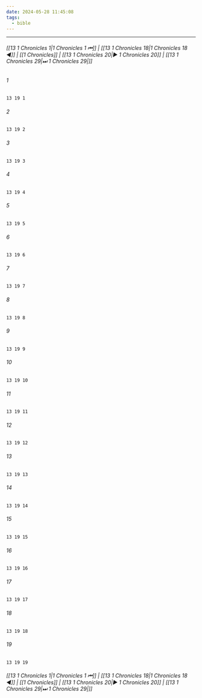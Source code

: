 ```yaml
---
date: 2024-05-28 11:45:08
tags:
  - bible
---
```

___

###### [[13 1 Chronicles 1|1 Chronicles 1 ⏮]] | [[13 1 Chronicles 18|1 Chronicles 18 ◀]] | [[1 Chronicles]] | [[13 1 Chronicles 20|▶ 1 Chronicles 20]] | [[13 1 Chronicles 29|⏭ 1 Chronicles 29|]]

###### 1
``` verse
13 19 1 
```
###### 2
``` verse
13 19 2 
```
###### 3
``` verse
13 19 3 
```
###### 4
``` verse
13 19 4 
```
###### 5
``` verse
13 19 5 
```
###### 6
``` verse
13 19 6 
```
###### 7
``` verse
13 19 7 
```
###### 8
``` verse
13 19 8 
```
###### 9
``` verse
13 19 9 
```
###### 10
``` verse
13 19 10 
```
###### 11
``` verse
13 19 11 
```
###### 12
``` verse
13 19 12 
```
###### 13
``` verse
13 19 13 
```
###### 14
``` verse
13 19 14 
```
###### 15
``` verse
13 19 15 
```
###### 16
``` verse
13 19 16 
```
###### 17
``` verse
13 19 17 
```
###### 18
``` verse
13 19 18 
```
###### 19
``` verse
13 19 19 
```

###### [[13 1 Chronicles 1|1 Chronicles 1 ⏮]] | [[13 1 Chronicles 18|1 Chronicles 18 ◀]] | [[1 Chronicles]] | [[13 1 Chronicles 20|▶ 1 Chronicles 20]] | [[13 1 Chronicles 29|⏭ 1 Chronicles 29|]]

